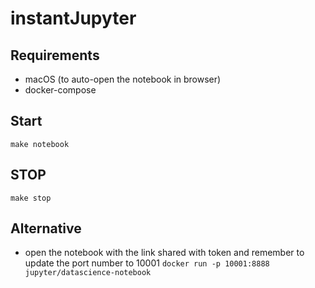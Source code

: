 # instantJupyter

## Requirements
* macOS (to auto-open the notebook in browser)
* docker-compose

## Start
```make notebook```

## STOP
```make stop```

## Alternative
- open the notebook with the link shared with token and remember to update the port number to 10001
```docker run -p 10001:8888 jupyter/datascience-notebook```